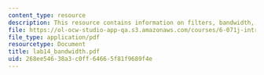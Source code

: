 ```yaml
---
content_type: resource
description: This resource contains information on filters, bandwidth, and Q factor.
file: https://ol-ocw-studio-app-qa.s3.amazonaws.com/courses/6-071j-introduction-to-electronics-signals-and-measurement-spring-2006/268ee54638a3c0ff64665f81f9689f4e_lab14_bandwidth.pdf
file_type: application/pdf
resourcetype: Document
title: lab14_bandwidth.pdf
uid: 268ee546-38a3-c0ff-6466-5f81f9689f4e
---
```

